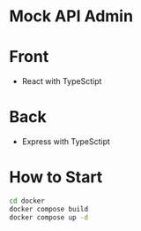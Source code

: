 # Mock API Admin
# Front
- React with TypeSctipt

# Back 
- Express with TypeSctipt

# How to Start
```bash
cd docker
docker compose build
docker compose up -d
```